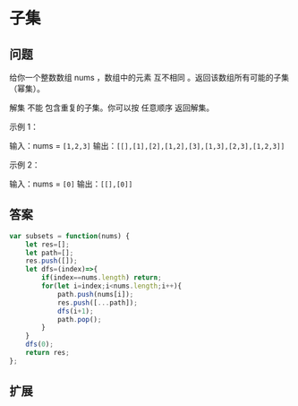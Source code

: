 # 子集

## 问题
给你一个整数数组 nums ，数组中的元素 互不相同 。返回该数组所有可能的子集（幂集）。

解集 不能 包含重复的子集。你可以按 任意顺序 返回解集。

 
示例 1：

输入：nums = `[1,2,3]`
输出：`[[],[1],[2],[1,2],[3],[1,3],[2,3],[1,2,3]]`

示例 2：

输入：nums = `[0]`
输出：`[[],[0]]`
## 答案
```js
var subsets = function(nums) {
    let res=[];
    let path=[];
    res.push([]);
    let dfs=(index)=>{
        if(index==nums.length) return;
        for(let i=index;i<nums.length;i++){
            path.push(nums[i]);
            res.push([...path]);
            dfs(i+1);
            path.pop();
        }
    }
    dfs(0);
    return res;
};
```
## 扩展